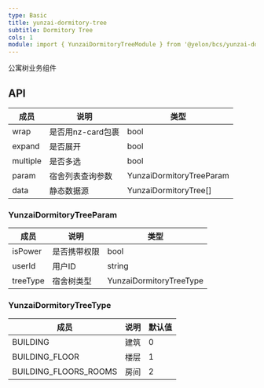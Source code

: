 ```yaml
---
type: Basic
title: yunzai-dormitory-tree
subtitle: Dormitory Tree
cols: 1
module: import { YunzaiDormitoryTreeModule } from '@yelon/bcs/yunzai-dormitory-tree';
---
```


公寓树业务组件

## API

| 成员       | 说明           | 类型                       |  
|----------|--------------|--------------------------|
| wrap     | 是否用nz-card包裹 | bool                     |  
| expand   | 是否展开         | bool                     |  
| multiple | 是否多选         | bool                     |  
| param    | 宿舍列表查询参数     | YunzaiDormitoryTreeParam |  
| data     | 静态数据源        | YunzaiDormitoryTree[]    |  

### YunzaiDormitoryTreeParam

| 成员       | 说明     | 类型                      |  
|----------|--------|-------------------------|
| isPower  | 是否携带权限 | bool                    |  
| userId   | 用户ID   | string                  |  
| treeType | 宿舍树类型  | YunzaiDormitoryTreeType |  

### YunzaiDormitoryTreeType

| 成员                    | 说明 | 默认值 |  
|-----------------------|----|-----|
| BUILDING              | 建筑 | 0   |  
| BUILDING_FLOOR        | 楼层 | 1   |  
| BUILDING_FLOORS_ROOMS | 房间 | 2   |  






